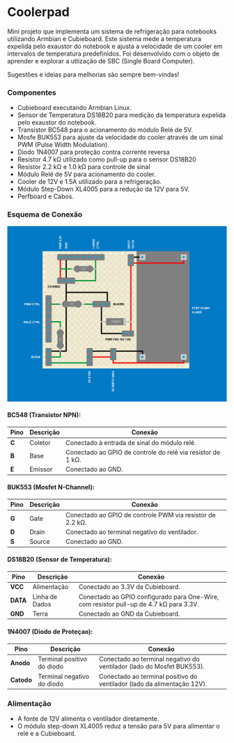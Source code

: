 # Coolerpad

Mini projeto que implementa um sistema de refrigeração para notebooks utilizando Armbian e Cubieboard. Este sistema mede a temperatura expelida pelo exaustor do notebook e ajusta a velocidade de um cooler em intervalos de temperatura predefinidos. Foi desenvolvido com o objeto de aprender e explorar a utlização de SBC (Single Board Computer). 

Sugestões e ideias para melhorias são sempre bem-vindas!

### Componentes
- Cubieboard executando Armbian Linux.
- Sensor de Temperatura DS18B20 para medição da temperatura expelida pelo exaustor do notebook.
- Transistor BC548 para o acionamento do módulo Relé de 5V.
- Mosfe BUK553 para ajuste da velocidade do cooler através de um sinal PWM (Pulse Width Modulation).
- Diodo 1N4007 para proteção contra corrente reversa
- Resistor 4.7 kΩ utilizado como pull-up para o sensor DS18B20
- Resistor 2.2 kΩ e 1.0 kΩ para controle de sinal
- Módulo Relé de 5V para acionamento do cooler.
- Cooler de 12V e 1.5A utilizado para a refrigeração.
- Módulo Step-Down XL4005 para a redução da 12V para 5V.
- Perfboard e Cabos.

### Esquema de Conexão

![Diagrama do Projeto](docs/coolerpad.png)

#### **BC548 (Transistor NPN)**:
| **Pino**  | **Descrição**                    | **Conexão**                                    |
|-----------|----------------------------------|------------------------------------------------|
| **C**     | Coletor                          | Conectado à entrada de sinal do módulo relé.   |
| **B**     | Base                             | Conectado ao GPIO de controle do relé via resistor de 1 kΩ. |
| **E**     | Emissor                          | Conectado ao GND.                              |

#### **BUK553 (Mosfet N-Channel)**:
| **Pino**  | **Descrição**                    | **Conexão**                                    |
|-----------|----------------------------------|------------------------------------------------|
| **G**     | Gate                             | Conectado ao GPIO de controle PWM via resistor de 2.2 kΩ. |
| **D**     | Drain                            | Conectado ao terminal negativo do ventilador.  |
| **S**     | Source                           | Conectado ao GND.                              |

#### **DS18B20 (Sensor de Temperatura)**:
| **Pino**  | **Descrição**                    | **Conexão**                                    |
|-----------|----------------------------------|------------------------------------------------|
| **VCC**   | Alimentação                      | Conectado ao 3.3V da Cubieboard.               |
| **DATA**  | Linha de Dados                   | Conectado ao GPIO configurado para One-Wire, com resistor pull-up de 4.7 kΩ para 3.3V. |
| **GND**   | Terra                            | Conectado ao GND da Cubieboard.                |


#### **1N4007 (Diodo de Proteçao)**:

| **Pino**   | **Descrição**                    | **Conexão**                                    |
|------------|----------------------------------|------------------------------------------------|
| **Anodo**  | Terminal positivo do diodo       | Conectado ao terminal negativo do ventilador (lado do Mosfet BUK553). |
| **Catodo** | Terminal negativo do diodo       | Conectado ao terminal positivo do ventilador (lado da alimentação 12V). |


### Alimentação
- A fonte de 12V alimenta o ventilador diretamente.
- O módulo step-down XL4005 reduz a tensão para 5V para alimentar o relé e a Cubieboard.
